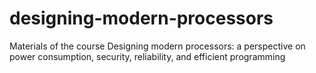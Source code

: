 # designing-modern-processors
Materials of the course Designing modern processors: a perspective on power consumption, security, reliability, and efficient programming
